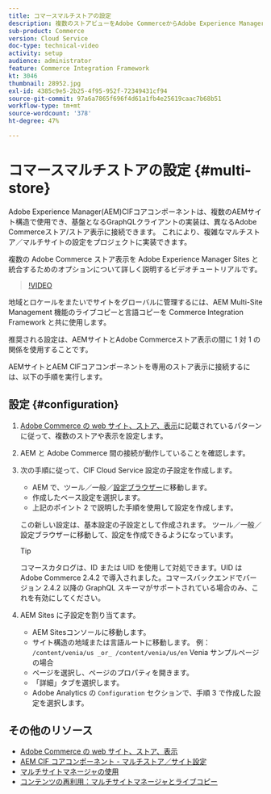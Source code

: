 ```yaml
---
title: コマースマルチストアの設定
description: 複数のストアビューをAdobe CommerceからAdobe Experience Managerにマッピングする方法について説明します。 これにより、マルチテナントおよび多言語のユースケースをプロジェクトでサポートできます。
sub-product: Commerce
version: Cloud Service
doc-type: technical-video
activity: setup
audience: administrator
feature: Commerce Integration Framework
kt: 3046
thumbnail: 28952.jpg
exl-id: 4385c9e5-2b25-4f95-952f-72349431cf94
source-git-commit: 97a6a7865f696f4d61a1fb4e25619caac7b68b51
workflow-type: tm+mt
source-wordcount: '378'
ht-degree: 47%

---
```


# コマースマルチストアの設定 {#multi-store}

Adobe Experience Manager(AEM)CIFコアコンポーネントは、複数のAEMサイト構造で使用でき、基盤となるGraphQLクライアントの実装は、異なるAdobe Commerceストア/ストア表示に接続できます。 これにより、複雑なマルチストア／マルチサイトの設定をプロジェクトに実装できます。

複数の Adobe Commerce ストア表示を Adobe Experience Manager Sites と統合するためのオプションについて詳しく説明するビデオチュートリアルです。

>[!VIDEO](https://video.tv.adobe.com/v/28952/?quality=12)

地域とロケールをまたいでサイトをグローバルに管理するには、AEM Multi-Site Management 機能のライブコピーと言語コピーを Commerce Integration Framework と共に使用します。

推奨される設定は、AEMサイトとAdobe Commerceストア表示の間に 1 対 1 の関係を使用することです。

AEMサイトとAEM CIFコアコンポーネントを専用のストア表示に接続するには、以下の手順を実行します。

## 設定 {#configuration}

1. [Adobe Commerce の web サイト、ストア、表示](https://experienceleague.adobe.com/docs/commerce-admin/start/setup/websites-stores-views.html)に記載されているパターンに従って、複数のストアや表示を設定します。

2. AEM と Adobe Commerce 間の接続が動作していることを確認します。

3. 次の手順に従って、CIF Cloud Service 設定の子設定を作成します。

   * AEM で、ツール／一般／[設定ブラウザー](/help/implementing/developing/introduction/configurations.md#using-configuration-browser)に移動します。
   * 作成したベース設定を選択します。
   * 上記のポイント 2 で説明した手順を使用して設定を作成します。

   この新しい設定は、基本設定の子設定として作成されます。 ツール／一般／設定ブラウザーに移動して、設定を作成できるようになっています。

   >[!TIP]
   >
   > コマースカタログは、ID または UID を使用して対処できます。UID は Adobe Commerce 2.4.2 で導入されました。コマースバックエンドでバージョン 2.4.2 以降の GraphQL スキーマがサポートされている場合のみ、これを有効にしてください。

4. AEM Sites に子設定を割り当てます。

   * AEM Sitesコンソールに移動します。
   * サイト構造の地域または言語ルートに移動します。 例： `/content/venia/us _or_ /content/venia/us/en` Venia サンプルページの場合
   * ページを選択し、ページのプロパティを開きます。
   * 「詳細」タブを選択します。
   * Adobe Analytics の `Configuration` セクションで、手順 3 で作成した設定を選択します。

## その他のリソース

* [Adobe Commerce の web サイト、ストア、表示](https://experienceleague.adobe.com/docs/commerce-admin/start/setup/websites-stores-views.html)
* [AEM CIF コアコンポーネント - マルチストア／サイト設定](https://github.com/adobe/aem-core-cif-components#multi-store--site-configuration)
* [マルチサイトマネージャの使用](https://experienceleague.adobe.com/docs/experience-manager-learn/sites/translation/multi-site-manager-feature-video-use.html?lang=ja)
* [コンテンツの再利用：マルチサイトマネージャとライブコピー](/help/sites-cloud/administering/msm/overview.md)
